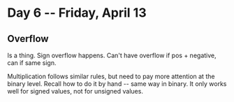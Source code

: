 # Day 6 -- Friday, April 13

## Overflow
Is a thing. Sign overflow happens. Can't have overflow if pos + negative, can if same sign.

Multiplication follows similar rules, but need to pay more attention at the binary level. Recall how to do it by hand -- same way in binary. It only works well for signed values, not for unsigned values.

